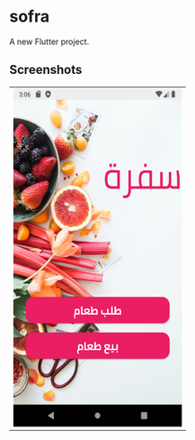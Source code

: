 # sofra

A new Flutter project.

## Screenshots
<table style={border:"none"}>
 <tr>
   <td><img src="https://github.com/Ahmedhassan50/Sofra/blob/master/screenshot/1.png" width="300" height="600 /></td>
     
   <td><img src="https://github.com/Ahmedhassan50/Sofra/blob/master/screenshot/2.png" width="300" height="600 /></td>
     
     </tr>
<tr>
  <td><img src="https://github.com/Ahmedhassan50/Sofra/blob/master/screenshot/3.png"  /></td>
    
  </tr>
</table>
